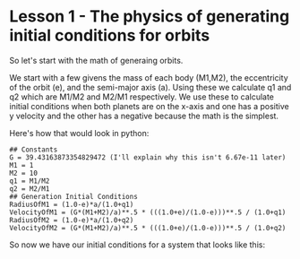 # Lesson 1 - The physics of generating initial conditions for orbits

So let's start with the math of generaing orbits.

We start with a few givens the mass of each body (M1,M2), the eccentricity of the orbit (e), and the semi-major axis (a). Using these we calculate q1 and q2 which are M1/M2 and M2/M1 respectively. We use these to calculate initial conditions when both planets are on the x-axis and one has a positive y velocity and the other has a negative because the math is the simplest.

Here's how that would look in python:
```
## Constants
G = 39.43163873354829472 (I'll explain why this isn't 6.67e-11 later)
M1 = 1
M2 = 10
q1 = M1/M2
q2 = M2/M1
## Generation Initial Conditions
RadiusOfM1 = (1.0-e)*a/(1.0+q1)
VelocityOfM1 = (G*(M1+M2)/a)**.5 * (((1.0+e)/(1.0-e)))**.5 / (1.0+q1)
RadiusOfM2 = (1.0-e)*a/(1.0+q2)
VelocityOfM2 = (G*(M1+M2)/a)**.5 * (((1.0+e)/(1.0-e)))**.5 / (1.0+q2)
```

So now we have our initial conditions for a system that looks like this:
